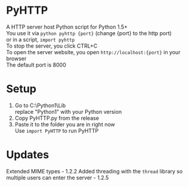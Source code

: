 # PyHTTP
A HTTP server host Python script for Python 1.5+ <br>
You use it via ```python pyhttp {port}``` (change {port} to the http port) <br>
or in a script, ```import pyhttp``` <br>
To stop the server, you click CTRL+C <br>
To open the server website, you open ```http://localhost:{port}``` in your browser <br>
The default port is 8000 <br>
# Setup <br>
1. Go to C:\Python1\Lib <br>
   replace "Python1" with your Python version <Br>
2. Copy PyHTTP.py from the release <br>
3. Paste it to the folder you are in right now <br>
Use ```import PyHTTP``` to run PyHTTP <Br>
# Updates
Extended MIME types - 1.2.2
Added threading with the ```thread``` library so multiple users can enter the server - 1.2.5 <br>
